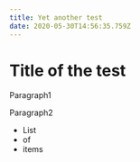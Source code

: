 ```yaml
---
title: Yet another test
date: 2020-05-30T14:56:35.759Z
---
```

# Title of the test

Paragraph1

Paragraph2
- List
- of
- items
